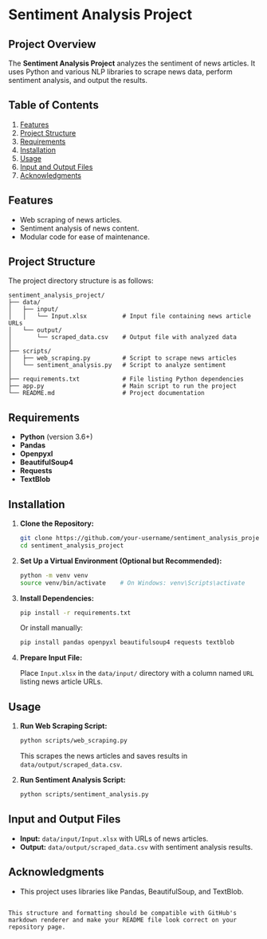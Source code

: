 
# **Sentiment Analysis Project**

## **Project Overview**

The **Sentiment Analysis Project** analyzes the sentiment of news articles. It uses Python and various NLP libraries to scrape news data, perform sentiment analysis, and output the results.

## **Table of Contents**

1. [Features](#features)
2. [Project Structure](#project-structure)
3. [Requirements](#requirements)
4. [Installation](#installation)
5. [Usage](#usage)
6. [Input and Output Files](#input-and-output-files)
7. [Acknowledgments](#acknowledgments)

## **Features**

- Web scraping of news articles.
- Sentiment analysis of news content.
- Modular code for ease of maintenance.

## **Project Structure**

The project directory structure is as follows:

```
sentiment_analysis_project/
├── data/
│   ├── input/
│   │   └── Input.xlsx          # Input file containing news article URLs
│   └── output/
│       └── scraped_data.csv    # Output file with analyzed data
│
├── scripts/
│   ├── web_scraping.py         # Script to scrape news articles
│   └── sentiment_analysis.py   # Script to analyze sentiment
│
├── requirements.txt            # File listing Python dependencies
├── app.py                      # Main script to run the project
└── README.md                   # Project documentation
```

## **Requirements**

- **Python** (version 3.6+)
- **Pandas**
- **Openpyxl**
- **BeautifulSoup4**
- **Requests**
- **TextBlob**

## **Installation**

1. **Clone the Repository:**

   ```bash
   git clone https://github.com/your-username/sentiment_analysis_project.git
   cd sentiment_analysis_project
   ```

2. **Set Up a Virtual Environment (Optional but Recommended):**

   ```bash
   python -m venv venv
   source venv/bin/activate    # On Windows: venv\Scripts\activate
   ```

3. **Install Dependencies:**

   ```bash
   pip install -r requirements.txt
   ```

   Or install manually:

   ```bash
   pip install pandas openpyxl beautifulsoup4 requests textblob
   ```

4. **Prepare Input File:**

   Place `Input.xlsx` in the `data/input/` directory with a column named `URL` listing news article URLs.

## **Usage**

1. **Run Web Scraping Script:**

   ```bash
   python scripts/web_scraping.py
   ```

   This scrapes the news articles and saves results in `data/output/scraped_data.csv`.

2. **Run Sentiment Analysis Script:**

   ```bash
   python scripts/sentiment_analysis.py
   ```

## **Input and Output Files**

- **Input:** `data/input/Input.xlsx` with URLs of news articles.
- **Output:** `data/output/scraped_data.csv` with sentiment analysis results.

## **Acknowledgments**

- This project uses libraries like Pandas, BeautifulSoup, and TextBlob.


```

This structure and formatting should be compatible with GitHub's markdown renderer and make your README file look correct on your repository page.
